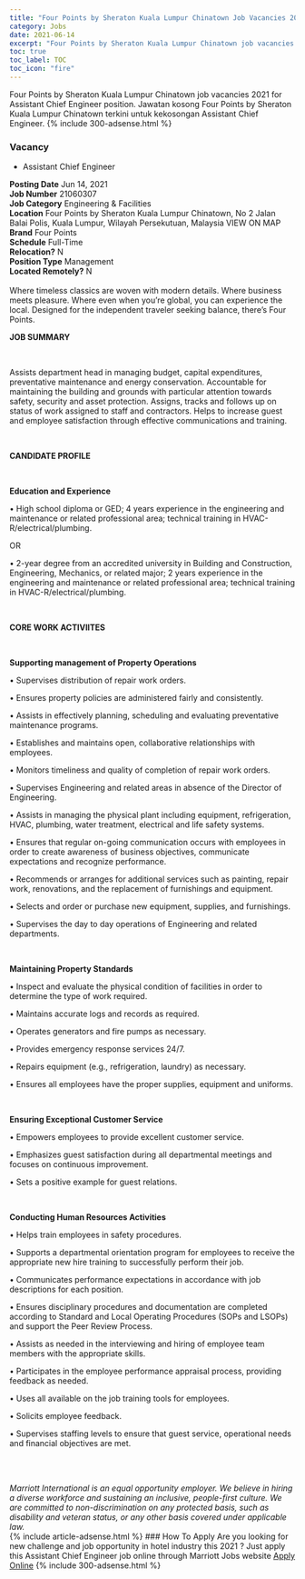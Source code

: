 ```yaml
---
title: "Four Points by Sheraton Kuala Lumpur Chinatown Job Vacancies 2021 - Assistant Chief Engineer" 
category: Jobs 
date: 2021-06-14 
excerpt: "Four Points by Sheraton Kuala Lumpur Chinatown job vacancies 2021 for Assistant Chief Engineer position. Jawatan kosong Four Points by Sheraton Kuala Lumpur Chinatown terkini untuk kekosongan Assistant Chief Engineer." 
toc: true 
toc_label: TOC 
toc_icon: "fire" 
--- 
```


Four Points by Sheraton Kuala Lumpur Chinatown job vacancies 2021 for Assistant Chief Engineer position. Jawatan kosong Four Points by Sheraton Kuala Lumpur Chinatown terkini untuk kekosongan Assistant Chief Engineer. 
{% include 300-adsense.html %} 
### Vacancy 
- Assistant Chief Engineer 
<div><div><b>Posting Date</b> Jun 14, 2021<br><b>Job Number</b> 21060307<br><b>Job Category</b> Engineering &amp; Facilities<br><b>Location</b> Four Points by Sheraton Kuala Lumpur Chinatown, No 2 Jalan Balai Polis, Kuala Lumpur, Wilayah Persekutuan, Malaysia VIEW ON MAP<br><b>Brand</b> Four Points<br><b>Schedule</b> Full-Time<br><b>Relocation?</b> N<br><b>Position Type</b> Management<br><b>Located Remotely?</b> N<br><br>Where timeless classics are woven with modern details. Where business meets pleasure. Where even when you&#8217;re global, you can experience the local. Designed for the independent traveler seeking balance, there&#8217;s Four Points.<br></div><div> <p><strong>JOB SUMMARY</strong></p> <p>&#160;</p> <p>Assists department head in managing budget, capital expenditures, preventative maintenance and energy conservation. Accountable for maintaining the building and grounds with particular attention towards safety, security and asset protection. Assigns, tracks and follows up on status of work assigned to staff and contractors. Helps to increase guest and employee satisfaction through effective communications and training.</p> <p>&#160;</p> <p><strong>CANDIDATE PROFILE </strong></p> <p>&#160;</p> <p><strong>Education and Experience</strong></p> <p>&#8226; High school diploma or GED; 4 years experience in the engineering and maintenance or related professional area; technical training in HVAC-R/electrical/plumbing.</p> <p>OR</p> <p>&#8226; 2-year degree from an accredited university in Building and Construction, Engineering, Mechanics, or related major; 2 years experience in the engineering and maintenance or related professional area; technical training in HVAC-R/electrical/plumbing.</p> <p>&#160;</p> <p><strong>CORE WORK ACTIVIITES</strong></p> <p>&#160;</p> <p><strong>Supporting management of Property Operations </strong></p> <p>&#8226; Supervises distribution of repair work orders.</p> <p>&#8226; Ensures property policies are administered fairly and consistently.</p> <p>&#8226; Assists in effectively planning, scheduling and evaluating preventative maintenance programs.</p> <p>&#8226; Establishes and maintains open, collaborative relationships with employees.</p> <p>&#8226; Monitors timeliness and quality of completion of repair work orders.</p> <p>&#8226; Supervises Engineering and related areas in absence of the Director of Engineering.</p> <p>&#8226; Assists in managing the physical plant including equipment, refrigeration, HVAC, plumbing, water treatment, electrical and life safety systems.</p> <p>&#8226; Ensures that regular on-going communication occurs with employees in order to create awareness of business objectives, communicate expectations and recognize performance.</p> <p>&#8226; Recommends or arranges for additional services such as painting, repair work, renovations, and the replacement of furnishings and equipment.</p> <p>&#8226; Selects and order or purchase new equipment, supplies, and furnishings.</p> <p>&#8226; Supervises the day to day operations of Engineering and related departments.</p> <p>&#160;</p> <p><strong>Maintaining Property Standards</strong></p> <p>&#8226; Inspect and evaluate the physical condition of facilities in order to determine the type of work required.</p> <p>&#8226; Maintains accurate logs and records as required.</p> <p>&#8226; Operates generators and fire pumps as necessary.</p> <p>&#8226; Provides emergency response services 24/7.</p> <p>&#8226; Repairs equipment (e.g., refrigeration, laundry) as necessary.</p> <p>&#8226; Ensures all employees have the proper supplies, equipment and uniforms.</p> <p>&#160;</p> <p><strong>Ensuring Exceptional Customer Service</strong></p> <p>&#8226; Empowers employees to provide excellent customer service.</p> <p>&#8226; Emphasizes guest satisfaction during all departmental meetings and focuses on continuous improvement.</p> <p>&#8226; Sets a positive example for guest relations.</p> <p>&#160;</p> <p><strong>Conducting Human Resources Activities</strong></p> <p>&#8226; Helps train employees in safety procedures.</p> <p>&#8226; Supports a departmental orientation program for employees to receive the appropriate new hire training to successfully perform their job.</p> <p>&#8226; Communicates performance expectations in accordance with job descriptions for each position.</p> <p>&#8226; Ensures disciplinary procedures and documentation are completed according to Standard and Local Operating Procedures (SOPs and LSOPs) and support the Peer Review Process.</p> <p>&#8226; Assists as needed in the interviewing and hiring of employee team members with the appropriate skills.</p> <p>&#8226; Participates in the employee performance appraisal process, providing feedback as needed.</p> <p>&#8226; Uses all available on the job training tools for employees.</p> <p>&#8226; Solicits employee feedback.</p> <p>&#8226; Supervises staffing levels to ensure that guest service, operational needs and financial objectives are met.</p> <p>&#160;</p> </div> <div> &#160;</div> <em>Marriott International is an equal opportunity employer.&#160;We believe in hiring a diverse workforce and sustaining an inclusive, people-first culture.&#160;We are committed to non-discrimination on&#160;any&#160;protected&#160;basis, such as disability and veteran status, or any other basis covered under applicable law.</em><br></div> 
{% include article-adsense.html %} 
### How To Apply 
Are you looking for new challenge and job opportunity in hotel industry this 2021 ?
Just apply this Assistant Chief Engineer job online through Marriott Jobs website 
<a href="https://jobs.marriott.com/marriott/jobs/21060307?lang=en-us" class="btn btn--info" target="_blank" rel="nofollow noopenner">Apply Online</a> 
{% include 300-adsense.html %} 